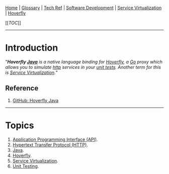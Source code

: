 [Home](/Slalom-LLC/Slalom-Consulting) | [Glossary](/Glossary) | [Tech Ref](/Tech-Ref) | [Software Development](/Tech-Ref/Software-Development) | [Service Virtualization](/Tech-Ref/Software-Development/Service-Virtualization) | [Hoverfly](/Tech-Ref/Software-Development/Service-Virtualization/Hoverfly)

[[_TOC_]]

---
# Introduction
"_**Hoverfly [Java](/Tech-Ref/Software-Development/Java)** is a native language binding for [Hoverfly](/Tech-Ref/Software-Development/Service-Virtualization/Hoverfly), a [Go](/Tech-Ref/Google/Go-\(programming-language\)) proxy which allows you to simulate [http](/Tech-Ref/WWW-\(World-Wide-Web\)/HTTP-\(Hypertext-Transfer-Protocol\)) services in your [unit tests](/Tech-Ref/Software-Development/QE-\(Quality-Engineering\)/Unit-Testing). Another term for this is [Service Virtualization](/Tech-Ref/Software-Development/Service-Virtualization)._"

## Reference
1. [GitHub: Hoverfly Java](https://github.com/SpectoLabs/hoverfly-java#hoverfly-java---easy-creation-of-stub-http-servers-for-testing)

---
# Topics
1. [Application Programming Interface (API)](/Tech-Ref/Software-Development/API-\(Application-Programming-Interface\)).
1. [Hypertext Transfer Protocol (HTTP)](/Tech-Ref/WWW-\(World-Wide-Web\)/HTTP-\(Hypertext-Transfer-Protocol\)).
1. [Java](/Tech-Ref/Software-Development/Java).
1. [Hoverfly](/Tech-Ref/Software-Development/Service-Virtualization/Hoverfly).
1. [Service Virtualization](/Tech-Ref/Software-Development/Service-Virtualization).
1. [Unit Testing](/Tech-Ref/Software-Development/QE-\(Quality-Engineering\)/Unit-Testing).
